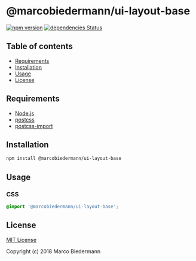 # @marcobiedermann/ui-layout-base

[![npm version](https://badge.fury.io/js/%40marcobiedermann%2Fui-layout-base.svg)](https://badge.fury.io/js/%40marcobiedermann%2Fui-layout-base)
[![dependencies Status](https://david-dm.org/marcobiedermann/ui/status.svg?path=packages/ui-layout-base)](https://david-dm.org/marcobiedermann/ui?path=packages/ui-layout-base)

## Table of contents

- [Requirements](#requirements)
- [Installation](#installation)
- [Usage](#usage)
- [License](#license)

## Requirements

- [Node.js](https://nodejs.org)
- [postcss](https://github.com/postcss/postcss)
- [postcss-import](https://github.com/postcss/postcss-import)

## Installation

```sh
npm install @marcobiedermann/ui-layout-base
```

## Usage

### CSS

```css
@import '@marcobiedermann/ui-layout-base';
```

## License

[MIT License](../../LICENSE)

Copyright (c) 2018 Marco Biedermann
